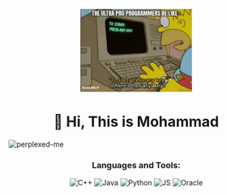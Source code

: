 
<!-- ![Logo](https://github.com/perplexed-me/perplexed-me/blob/main/gitmeme.gif) -->
<p align="center">
    <img src="https://github.com/perplexed-me/perplexed-me/blob/main/gg.gif" alt="Logo">
</p>
<h1 align="center">👋 Hi, This is Mohammad</h1>
<p align="left"> <img src="https://komarev.com/ghpvc/?username=perplexed-me&label=Profile%20views&color=0e75b6&style=flat" alt="perplexed-me" /> </p>




<h3 align="center">Languages and Tools:</h3>


<p align="center">
  <img src="https://img.shields.io/badge/-C++-000000?style=flat&logo=c%2B%2B" alt="C++">
  <img src="https://img.shields.io/badge/-Java-000000?style=flat&logo=java" alt="Java">
  <img src="https://img.shields.io/badge/-Python-000000?style=flat&logo=python" alt="Python">
  <img src="https://img.shields.io/badge/-Javascript-000000?style=flat&logo=javascript" alt="JS">
  <img src="https://img.shields.io/badge/-Oracle-000000?style=flat&logo=oracle" alt="Oracle">
</p>




